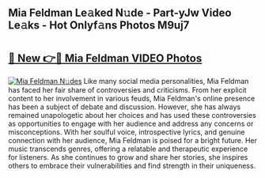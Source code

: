 ## Mia Feldman Le𝚊ked N𝚞de - Part-yJw Video Le𝚊ks - Hot Onlyf𝚊ns Photos M9uj7

# <h2><a href="http://ab18522.deff.icu/?id=Mia+Feldman">🔗 New 👉🔴 Mia Feldman VIDEO Photos</a></h2>

[![Mia Feldman N𝚞des](https://i.imgur.com/rIISA9y.gif)](http://ab18522.deff.icu/?id=Mia+Feldman)
Like many social media personalities, Mia Feldman has faced her fair share of controversies and criticisms. From her explicit content to her involvement in various feuds, Mia Feldman's online presence has been a subject of debate and discussion. However, she has always remained unapologetic about her choices and has used these controversies as opportunities to engage with her audience and address any concerns or misconceptions. With her soulful voice, introspective lyrics, and genuine connection with her audience, Mia Feldman is poised for a bright future. Her music transcends genres, offering a relatable and therapeutic experience for listeners. As she continues to grow and share her stories, she inspires others to embrace their vulnerabilities and find strength in their uniqueness.

